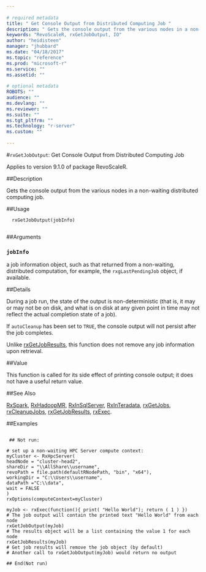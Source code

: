 ```yaml
--- 
 
# required metadata 
title: " Get Console Output from Distributed Computing Job " 
description: " Gets the console output from the various nodes in a non-waiting distributed computing job. " 
keywords: "RevoScaleR, rxGetJobOutput, IO" 
author: "heidisteen" 
manager: "jhubbard" 
ms.date: "04/18/2017" 
ms.topic: "reference" 
ms.prod: "microsoft-r" 
ms.service: "" 
ms.assetid: "" 
 
# optional metadata 
ROBOTS: "" 
audience: "" 
ms.devlang: "" 
ms.reviewer: "" 
ms.suite: "" 
ms.tgt_pltfrm: "" 
ms.technology: "r-server" 
ms.custom: "" 
 
--- 
```

 
 
 #`rxGetJobOutput`:  Get Console Output from Distributed Computing Job 

 Applies to version 9.1.0 of package RevoScaleR.
 
 ##Description
 
Gets the console output from the various nodes in a non-waiting distributed computing job.
 
 
 
 ##Usage

```   
  rxGetJobOutput(jobInfo)
 
```
 
 
 ##Arguments

   
  
 ### `jobInfo`
 a job information object, such as that returned from a non-waiting,  distributed computation, for example, the `rxgLastPendingJob` object, if available. 
  
 
 
 
 ##Details
 
During a job run, the state of the output is non-deterministic (that is, it may or 
may not be on disk, and what is on disk at any given point in time may not reflect the 
actual completion state of a job).

If `autoCleanup` has been set to `TRUE`, the console output will not persist after the 
job completes.
 
Unlike [rxGetJobResults](rxGetJobResults.md), this function does not remove any job information upon
retrieval.
 
 
 ##Value
 
This function is called for its side effect of printing console output; it does not have a
useful return value.
 
 ##See Also
 
[RxSpark](RxSpark.md),
[RxHadoopMR](RxHadoopMR.md),
[RxInSqlServer](RxInSqlServer.md),
[RxInTeradata](RxInTeradata.md), 
[rxGetJobs](rxGetJobs.md),
[rxCleanupJobs](../../r-reference/revoscaler/rxcleanup.md), 
[rxGetJobResults](rxGetJobResults.md),
[rxExec](../../r-reference/revoscaler/rxexec.md).
   
 ##Examples

 ```
   
  ## Not run:
 
# set up a non-waiting HPC Server compute context: 
myCluster <- RxHpcServer( 
headNode = "cluster-head2", 
shareDir = "\\AllShare\\username", 
revoPath = file.path(defaultRNodePath, "bin", "x64"), 
workingDir = "C:\\Users\\username", 
dataPath ="C:\\data", 
wait = FALSE
) 
rxOptions(computeContext=myCluster) 

myJob <- rxExec(function(){ print( "Hello World"); return ( 1 ) })
# The job output will contain the printed text "Hello World" from each node
rxGetJobOutput(myJob)
# The results object will be a list containing the value 1 for each node
rxGetJobResults(myJob)
# Get job results will remove the job object (by default)
# Another call to rxGetJobOutput(myJob) would return no output

 ## End(Not run) 
  
 
```
 
 

